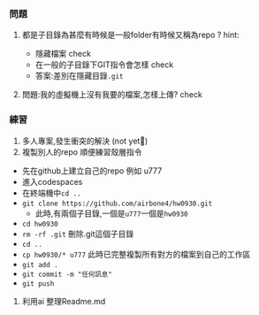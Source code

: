 ### 問題
1. 都是子目錄為甚麼有時候是一般folder有時候又稱為repo ?
    hint: 
    - 隱藏檔案  check
    - 在一般的子目錄下GIT指令會怎樣 check
    - 答案:差別在隱藏目錄`.git`

1. 問題:我的虛擬機上沒有我要的檔案,怎樣上傳? check

### 練習
1. 多人專案,發生衝突的解決 (not yet💖)
1. 複製別人的repo 順便練習殼層指令
  - 先在github上建立自己的repo 例如 u777
  - 進入codespaces
  - 在終端機中`cd ..`
  - `git clone https://github.com/airbone4/hw0930.git`
    - 此時,有兩個子目錄,一個是`u777`一個是`hw0930`
  - `cd hw0930`
  - `rm -rf .git` 刪除.git這個子目錄
  - `cd ..`
  - `cp hw0930/* u777` 
    此時已完整複製所有對方的檔案到自己的工作區
  - `git add .`
  - `git commit -m "任何訊息"`
  - `git push`   

1. 利用ai 整理Readme.md